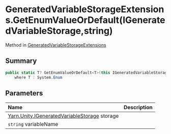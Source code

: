 # GeneratedVariableStorageExtensions.GetEnumValueOrDefault<T>(IGeneratedVariableStorage,string)

Method in [GeneratedVariableStorageExtensions](/docs/api/csharp/yarn.unity.generatedvariablestorageextensions.md)

## Summary



```csharp
public static T? GetEnumValueOrDefault<T>(this IGeneratedVariableStorage storage, string variableName)
    where T : System.Enum
```

## Parameters

|Name|Description|
|:---|:---|
|[Yarn.Unity.IGeneratedVariableStorage](/docs/api/csharp/yarn.unity.igeneratedvariablestorage.md) storage||
|`string` variableName||

